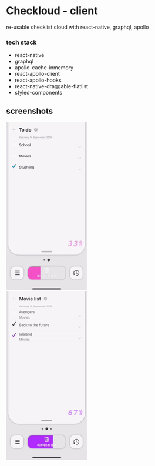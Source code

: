# Checkloud - client

re-usable checklist cloud with react-native, graphql, apollo

### tech stack
* react-native
* graphql
* apollo-cache-inmemory
* react-apollo-client
* react-apollo-hooks
* react-native-draggable-flatlist
* styled-components

## screenshots
![](ss/ezgif.com-video-to-gif.gif)  
![](ss/ezgif.com-crop.gif)
